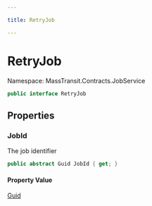 ```yaml
---

title: RetryJob

---
```


# RetryJob

Namespace: MassTransit.Contracts.JobService

```csharp
public interface RetryJob
```

## Properties

### **JobId**

The job identifier

```csharp
public abstract Guid JobId { get; }
```

#### Property Value

[Guid](https://learn.microsoft.com/en-us/dotnet/api/system.guid)<br/>
